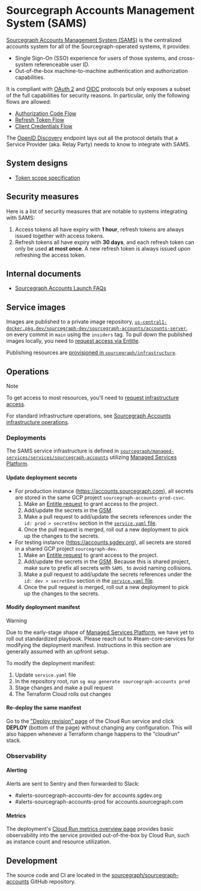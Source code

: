 # Sourcegraph Accounts Management System (SAMS)

[Sourcegraph Accounts Management System (SAMS)](https://docs.google.com/document/d/16F6uvfM9EknpcuAQQ8kIPOZ9gHo0Lx4lgprw_5sWJEs/edit) is the centralized accounts system for all of the Sourcegraph-operated systems, it provides:

- Single Sign-On (SSO) experience for users of those systems, and cross-system referenceable user ID.
- Out-of-the-box machine-to-machine authentication and authorization capabilities.

It is compliant with [OAuth 2](https://oauth.net/2/) and [OIDC](https://openid.net/) protocols but only exposes a subset of the full capabilities for security reasons. In particular, only the following flows are allowed:

- [Authorization Code Flow](https://auth0.com/docs/get-started/authentication-and-authorization-flow/authorization-code-flow)
- [Refresh Token Flow](https://cloudentity.com/developers/basics/oauth-grant-types/refresh-token-flow/)
- [Client Credentials Flow](https://auth0.com/docs/get-started/authentication-and-authorization-flow/client-credentials-flow)

The [OpenID Discovery](https://accounts.sourcegraph.com/.well-known/openid-configuration) endpoint lays out all the protocol details that a Service Provider (aka. Relay Party) needs to know to integrate with SAMS.

## System designs

- [Token scope specification](./token_scope_specification.md)

## Security measures

Here is a list of security measures that are notable to systems integrating with SAMS:

1. Access tokens all have expiry with **1 hour**, refresh tokens are always issued together with access tokens.
1. Refresh tokens all have expiry with **30 days**, and each refresh token can only be used **at most once**. A new refresh token is always issued upon refreshing the access token.

## Internal documents

- [Sourcegraph Accounts Launch FAQs](https://docs.google.com/document/d/16rRFVDX_GQ00ZanOD-xD0gK9fODURev8bLsv6tqjwSY/edit)

## Service images

Images are published to a private image repository, [`us-central1-docker.pkg.dev/sourcegraph-dev/sourcegraph-accounts/accounts-server`](https://console.cloud.google.com/artifacts/docker/sourcegraph-dev/us-central1/sourcegraph-accounts/accounts-server?project=sourcegraph-dev), on every commit in `main` using the `insiders` tag. To pull down the published images locally, you need to [request access via Entitle](https://app.entitle.io/request?data=eyJkdXJhdGlvbiI6IjEwODAwIiwianVzdGlmaWNhdGlvbiI6IlB1bGwgZG93biBkZXYgaW1hZ2VzIiwicm9sZUlkcyI6W3siaWQiOiJhM2ZmNTQ1ZC0zZGVmLTQxY2ItYjJiNy1lMTM2MDM5Y2YwZGYiLCJ0aHJvdWdoIjoiYTNmZjU0NWQtM2RlZi00MWNiLWIyYjctZTEzNjAzOWNmMGRmIiwidHlwZSI6InJvbGUifV19).

Publishing resources are [provisioned in `sourcegraph/infrastructure`](https://github.com/sourcegraph/infrastructure/tree/main/managed-services/sourcegraph-accounts-publishing-pipeline).

## Operations

> [!NOTE]
> To get access to most resources, you’ll need to [request infrastructure access](https://app.entitle.io/request?data=eyJkdXJhdGlvbiI6IjQzMjAwIiwianVzdGlmaWNhdGlvbiI6IlRPRE8iLCJyb2xlSWRzIjpbeyJpZCI6ImRlMjdlNzIzLTVmMzMtNDg3My1hNzA1LWM3MzBkOGQxMjFiYyIsInRocm91Z2giOiJkZTI3ZTcyMy01ZjMzLTQ4NzMtYTcwNS1jNzMwZDhkMTIxYmMiLCJ0eXBlIjoicm9sZSJ9XX0%3D).

For standard infrastructure operations, see [Sourcegraph Accounts infrastructure operations](../../../managed-services/sourcegraph-accounts.md).

### Deployments

The SAMS service infrastructure is defined in [`sourcegraph/managed-services/services/sourcegraph-accounts`](https://github.com/sourcegraph/managed-services/tree/main/services/sourcegraph-accounts) utilizing [Managed Services Platform](../managed-services/platform.md).

#### Update deployment secrets

- For production instance (https://accounts.sourcegraph.com), all secrets are stored in the same GCP project `sourcegraph-accounts-prod-csvc`.
  1. Make an [Entitle request](https://app.entitle.io/request?data=eyJkdXJhdGlvbiI6IjQzMjAwIiwianVzdGlmaWNhdGlvbiI6IlRPRE8iLCJyb2xlSWRzIjpbeyJpZCI6ImRlMjdlNzIzLTVmMzMtNDg3My1hNzA1LWM3MzBkOGQxMjFiYyIsInRocm91Z2giOiJkZTI3ZTcyMy01ZjMzLTQ4NzMtYTcwNS1jNzMwZDhkMTIxYmMiLCJ0eXBlIjoicm9sZSJ9XX0%3D) to grant access to the project.
  1. Add/update the secrets in the [GSM](https://console.cloud.google.com/security/secret-manager?project=sourcegraph-accounts-prod-csvc).
  1. Make a pull request to add/update the secrets references under the `id: prod > secretEnv` section in the [`service.yaml` file](https://github.com/sourcegraph/managed-services/blob/main/services/sourcegraph-accounts/service.yaml).
  1. Once the pull request is merged, roll out a new deployment to pick up the changes to the secrets.
- For testing instance (https://accounts.sgdev.org), all secrets are stored in a shared GCP project `sourcegraph-dev`.
  1. Make an [Entitle request](https://app.entitle.io/request?data=eyJkdXJhdGlvbiI6IjEwODAwIiwianVzdGlmaWNhdGlvbiI6IlVwZGF0ZSBTQU1TIHNlY3JldHMiLCJyb2xlSWRzIjpbeyJpZCI6IjAzOGYwNjQ4LTllNWYtNDAyMC1hOGNiLTE0NWJmNzQzZjQ2YiIsInRocm91Z2giOiIwMzhmMDY0OC05ZTVmLTQwMjAtYThjYi0xNDViZjc0M2Y0NmIiLCJ0eXBlIjoicm9sZSJ9XX0%3D) to grant access to the project.
  1. Add/update the secrets in the [GSM](https://console.cloud.google.com/security/secret-manager?project=sourcegraph-dev). Because this is shared project, make sure to prefix all secrets with `SAMS_` to avoid naming collisions.
  1. Make a pull request to add/update the secrets references under the `id: dev > secretEnv` section in the [`service.yaml` file](https://github.com/sourcegraph/managed-services/blob/main/services/sourcegraph-accounts/service.yaml).
  1. Once the pull request is merged, roll out a new deployment to pick up the changes to the secrets.

#### Modify deployment manifest

> [!WARNING]
> Due to the early-stage shape of [Managed Services Platform](../managed-services/platform.md), we have yet to roll out standardized playbook. Please reach out to #team-core-services for modifying the deployment manifest. Instructions in this section are generally assumed with an upfront setup.

To modify the deployment manifest:

1. Update `service.yaml` file
1. In the repository root, run `sg msp generate sourcegraph-accounts prod`
1. Stage changes and make a pull request
1. The Terraform Cloud rolls out changes

#### Re-deploy the same manifest

Go to the ["Deploy revision" page](https://console.cloud.google.com/run/deploy/us-central1/sourcegraph-accounts-prod-us-central1?project=sourcegraph-accounts-prod-csvc) of the Cloud Run service and click **DEPLOY** (bottom of the page) without changing any configuration. This will also happen whenever a Terraform change happens to the "cloudrun" stack.

### Observability

#### Alerting

Alerts are sent to Sentry and then forwarded to Slack:

- #alerts-sourcegraph-accounts-dev for accounts.sgdev.org
- #alerts-sourcegraph-accounts-prod for accounts.sourcegraph.com

#### Metrics

The deployment's [Cloud Run metrics overview page](https://console.cloud.google.com/run/detail/us-central1/sourcegraph-accounts-prod-us-central1/metrics?project=sourcegraph-accounts-prod-csvc) provides basic observability into the service provided out-of-the-box by Cloud Run, such as instance count and resource utilization.

## Development

The source code and CI are located in the [sourcegraph/sourcegraph-accounts](https://github.com/sourcegraph/sourcegraph-accounts) GitHub repository.
